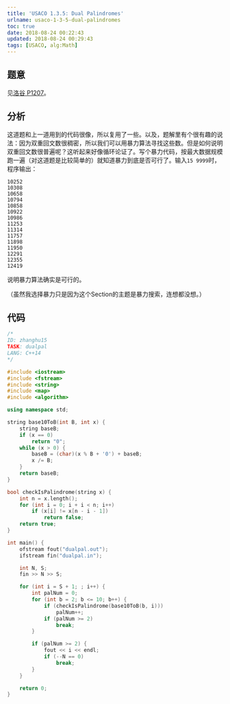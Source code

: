 ```yaml
---
title: 'USACO 1.3.5: Dual Palindromes'
urlname: usaco-1-3-5-dual-palindromes
toc: true
date: 2018-08-24 00:22:43
updated: 2018-08-24 00:29:43
tags: [USACO, alg:Math]
---
```


## 题意

见[洛谷 P1207](https://www.luogu.org/problemnew/show/P1207)。

## 分析

这道题和上一道用到的代码很像，所以复用了一些。以及，题解里有个很有趣的说法：因为双重回文数很稠密，所以我们可以用暴力算法寻找这些数。但是如何说明双重回文数很普遍呢？这听起来好像循环论证了。写个暴力代码，按最大数据规模跑一遍（对这道题是比较简单的）就知道暴力到底是否可行了。输入`15 9999`时，程序输出：

```
10252
10308
10658
10794
10858
10922
10986
11253
11314
11757
11898
11950
12291
12355
12419
```

说明暴力算法确实是可行的。

（虽然我选择暴力只是因为这个Section的主题是暴力搜索，连想都没想。）

## 代码

```cpp
/*
ID: zhanghu15
TASK: dualpal
LANG: C++14
*/

#include <iostream>
#include <fstream>
#include <string>
#include <map>
#include <algorithm>

using namespace std;

string base10ToB(int B, int x) {
    string baseB;
    if (x == 0)
        return "0";
    while (x > 0) {
        baseB = (char)(x % B + '0') + baseB;
        x /= B;
    }
    return baseB;
}

bool checkIsPalindrome(string x) {
    int n = x.length();
    for (int i = 0; i + i < n; i++)
        if (x[i] != x[n - i - 1])
            return false;
    return true;
}

int main() {
    ofstream fout("dualpal.out");
    ifstream fin("dualpal.in");

    int N, S;
    fin >> N >> S;

    for (int i = S + 1; ; i++) {
        int palNum = 0;
        for (int b = 2; b <= 10; b++) {
            if (checkIsPalindrome(base10ToB(b, i)))
                palNum++;
            if (palNum >= 2)
                break;
        }

        if (palNum >= 2) {
            fout << i << endl;
            if (--N == 0)
                break;
        }
    }

    return 0;
}
```
